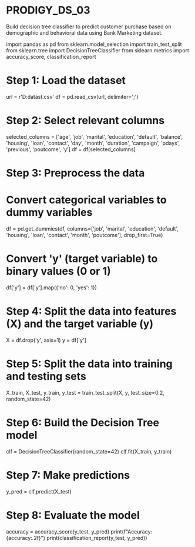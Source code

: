 # PRODIGY_DS_03
Build decision tree classifier to predict customer purchase based on demographic and behavioral data using Bank Marketing dataset.




import pandas as pd
from sklearn.model_selection import train_test_split
from sklearn.tree import DecisionTreeClassifier
from sklearn.metrics import accuracy_score, classification_report

# Step 1: Load the dataset
url = r'D:datast.csv'
df = pd.read_csv(url, delimiter=';')


# Step 2: Select relevant columns
selected_columns = ['age', 'job', 'marital', 'education', 'default', 'balance', 'housing', 'loan',
                    'contact', 'day', 'month', 'duration', 'campaign', 'pdays', 'previous', 'poutcome', 'y']
df = df[selected_columns]

# Step 3: Preprocess the data
# Convert categorical variables to dummy variables
df = pd.get_dummies(df, columns=['job', 'marital', 'education', 'default', 'housing', 'loan', 'contact', 'month', 'poutcome'], drop_first=True)

# Convert 'y' (target variable) to binary values (0 or 1)
df['y'] = df['y'].map({'no': 0, 'yes': 1})

# Step 4: Split the data into features (X) and the target variable (y)
X = df.drop('y', axis=1)
y = df['y']

# Step 5: Split the data into training and testing sets
X_train, X_test, y_train, y_test = train_test_split(X, y, test_size=0.2, random_state=42)

# Step 6: Build the Decision Tree model
clf = DecisionTreeClassifier(random_state=42)
clf.fit(X_train, y_train)

# Step 7: Make predictions
y_pred = clf.predict(X_test)

# Step 8: Evaluate the model
accuracy = accuracy_score(y_test, y_pred)
print(f"Accuracy: {accuracy:.2f}")
print(classification_report(y_test, y_pred))
     
